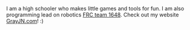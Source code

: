 I am a high schooler who makes little games and tools for fun. I am also programming lead on robotics [FRC team 1648](https://github.com/midtownrobotics "G3 Robotics GitHub"). Check out my website [GrayJN.com](https://grayjn.com)!   :)
